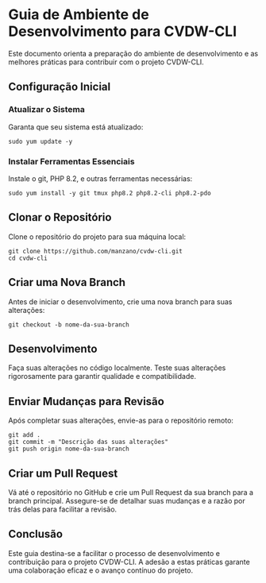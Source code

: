 
# Guia de Ambiente de Desenvolvimento para CVDW-CLI

Este documento orienta a preparação do ambiente de desenvolvimento e as melhores práticas para contribuir com o projeto CVDW-CLI.

## Configuração Inicial

### Atualizar o Sistema

Garanta que seu sistema está atualizado:

```console
sudo yum update -y
```

### Instalar Ferramentas Essenciais

Instale o git, PHP 8.2, e outras ferramentas necessárias:

```console
sudo yum install -y git tmux php8.2 php8.2-cli php8.2-pdo
```

## Clonar o Repositório

Clone o repositório do projeto para sua máquina local:

```console
git clone https://github.com/manzano/cvdw-cli.git
cd cvdw-cli
```

## Criar uma Nova Branch

Antes de iniciar o desenvolvimento, crie uma nova branch para suas alterações:

```console
git checkout -b nome-da-sua-branch
```

## Desenvolvimento

Faça suas alterações no código localmente. Teste suas alterações rigorosamente para garantir qualidade e compatibilidade.

## Enviar Mudanças para Revisão

Após completar suas alterações, envie-as para o repositório remoto:

```console
git add .
git commit -m "Descrição das suas alterações"
git push origin nome-da-sua-branch
```

## Criar um Pull Request

Vá até o repositório no GitHub e crie um Pull Request da sua branch para a branch principal. Assegure-se de detalhar suas mudanças e a razão por trás delas para facilitar a revisão.

## Conclusão

Este guia destina-se a facilitar o processo de desenvolvimento e contribuição para o projeto CVDW-CLI. A adesão a estas práticas garante uma colaboração eficaz e o avanço contínuo do projeto.
